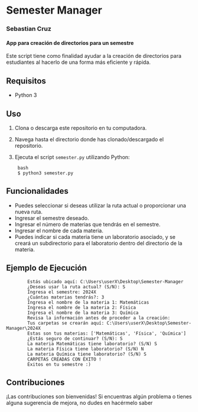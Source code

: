 # Semester Manager
### Sebastian Cruz
#### App para creación de directorios para un semestre

Este script tiene como finalidad ayudar a la creación de directorios para estudiantes al hacerlo de una forma más eficiente y rápida.

## Requisitos
- Python 3

## Uso

1. Clona o descarga este repositorio en tu computadora.
2. Navega hasta el directorio donde has clonado/descargado el repositorio.
3. Ejecuta el script `semester.py` utilizando Python:
    
        bash 
        $ python3 semester.py

## Funcionalidades

- Puedes seleccionar si deseas utilizar la ruta actual o proporcionar una nueva ruta.
- Ingresar el semestre deseado.
- Ingresar el número de materias que tendrás en el semestre.
- Ingresar el nombre de cada materia.
- Puedes indicar si cada materia tiene un laboratorio asociado, y se creará un subdirectorio para el laboratorio dentro del directorio de la materia.


## Ejemplo de Ejecución
            Estás ubicado aquí: C:\Users\userX\Desktop\Semester-Manager
            ¿Deseas usar la ruta actual? (S/N): S
            Ingresa el semestre: 2024X
            ¿Cuántas materias tendrás?: 3
            Ingresa el nombre de la materia 1: Matemáticas
            Ingresa el nombre de la materia 2: Física
            Ingresa el nombre de la materia 3: Química
            Revisa la información antes de proceder a la creación:
            Tus carpetas se crearán aquí: C:\Users\userX\Desktop\Semester-Manager\2024X
            Estas son tus materias: ['Matemáticas', 'Física', 'Química']
            ¿Estás seguro de continuar? (S/N): S
            La materia Matemáticas tiene laboratorio? (S/N) S
            La materia Física tiene laboratorio? (S/N) N
            La materia Química tiene laboratorio? (S/N) S
            CARPETAS CREADAS CON ÉXITO !
            Éxitos en tu semestre :)


## Contribuciones

¡Las contribuciones son bienvenidas! Si encuentras algún problema o tienes alguna sugerencia de mejora, no dudes en hacérmelo saber
